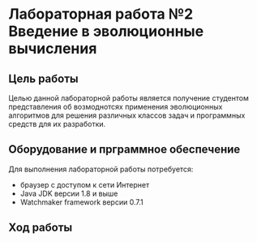 # Лабораторная работа №2 Введение в эволюционные вычисления
## Цель работы
Целью данной лабораторной работы является получение студентом представления об возмоднотсях применения эволюционных алгоритмов для решения различных классов задач и программных средств для их разработки.
## Оборудование и прграммное обеспечение
Для выполнения лабораторной работы потребуется:
* браузер с доступом к сети Интернет
* Java JDK версии 1.8 и выше
* Watchmaker framework  версии 0.7.1
## Ход работы
